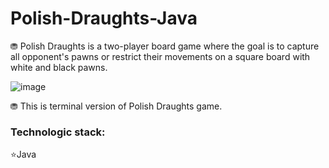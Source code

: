 # Polish-Draughts-Java
⛃ Polish Draughts is a two-player board game where the goal is to capture 
all opponent's pawns or restrict their movements on a square board with white and black pawns.

![image](https://github.com/MonikaFranczyk/Polish-Draughts-Java/assets/102509875/9582fe26-48a2-429e-9a5e-f6f6b7c429d0)

⛃ This is terminal version of Polish Draughts game.

### Technologic stack:

⭐Java
